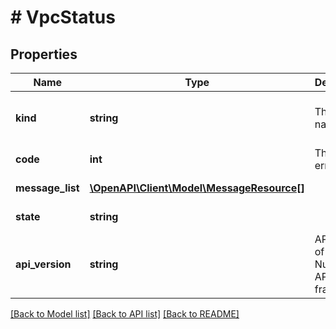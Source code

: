 # # VpcStatus

## Properties

Name | Type | Description | Notes
------------ | ------------- | ------------- | -------------
**kind** | **string** | The kind name | [optional] [readonly] [default to 'vpc']
**code** | **int** | The HTTP error code. | [optional] [readonly]
**message_list** | [**\OpenAPI\Client\Model\MessageResource[]**](MessageResource.md) |  | [optional] [readonly]
**state** | **string** |  | [optional] [readonly]
**api_version** | **string** | API Version of the Nutanix v3 API framework. | [optional] [default to '3.1.0']

[[Back to Model list]](../../README.md#models) [[Back to API list]](../../README.md#endpoints) [[Back to README]](../../README.md)

